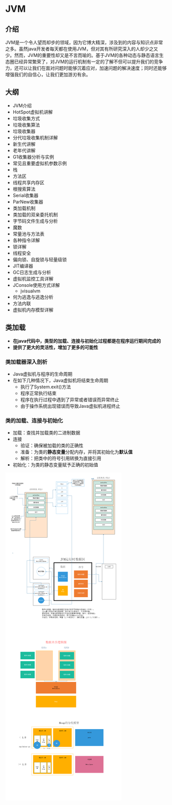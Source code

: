# JVM

## 介绍

​	JVM是一个令人望而却步的领域，因为它博大精深，涉及到的内容与知识点非常之多。虽然java开发者每天都在使用JVM，但对其有所研究深入的人却少之又少。然而，JVM的重要性却又是不言而喻的。基于JVM的各种动态与静态语言生态圈已经异常繁荣了，对JVM的运行机制有一定的了解不但可以提升我们的竞争力，还可以让我们在面对问题时能够沉着应对，加速问题的解决速度；同时还能够增强我们的自信心，让我们更加游刃有余。



## 大纲

- JVM介绍
- HotSpot虚拟机讲解
- 垃圾收集方式
- 垃圾收集算法
- 垃圾收集器
- 分代垃圾收集机制详解
- 新生代讲解
- 老年代讲解
- G1收集器分析与实例
- 常见且重要虚拟机参数示例
- 栈
- 方法区
- 线程共享内存区
- 根搜索算法
- Serial收集器
- ParNew收集器
- 类加载机制
- 类加载的双亲委托机制
- 字节码文件生成与分析
- 魔数
- 常量池与方法表
- 各种指令详解
- 锁详解
- 线程安全
- 偏向锁、自旋锁与轻量级锁
- JIT编译器
- GC日志生成与分析
- 虚拟机监控工具详解
- JConsole使用方式详解
  - jvisualvm
- 何为逃逸与逃逸分析
- 方法内联
- 虚拟机内存模型详解



## 类加载

- **在java代码中，类型的加载、连接与初始化过程都是在程序运行期间完成的**
- **提供了更大的灵活性，增加了更多的可能性**



### 类加载器深入剖析

- Java虚拟机与程序的生命周期
- 在如下几种情况下，Java虚拟机将结束生命周期
  - 执行了System.exit()方法
  - 程序正常执行结束
  - 程序在执行过程中遇到了异常或者错误而异常终止
  - 由于操作系统出现错误而导致Java虚拟机进程终止



### 类的加载、连接与初始化

- 加载：查找并加载类的二进制数据
- 连接
  - 验证：确保被加载的类的正确性
  - 准备：为类的**静态变量**分配内存，并将其初始化为**默认值**
  - 解析：把类中的符号引用转换为直接引用
- 初始化：为类的静态变量赋予正确的初始值



![JVM](assets/JVM.png)